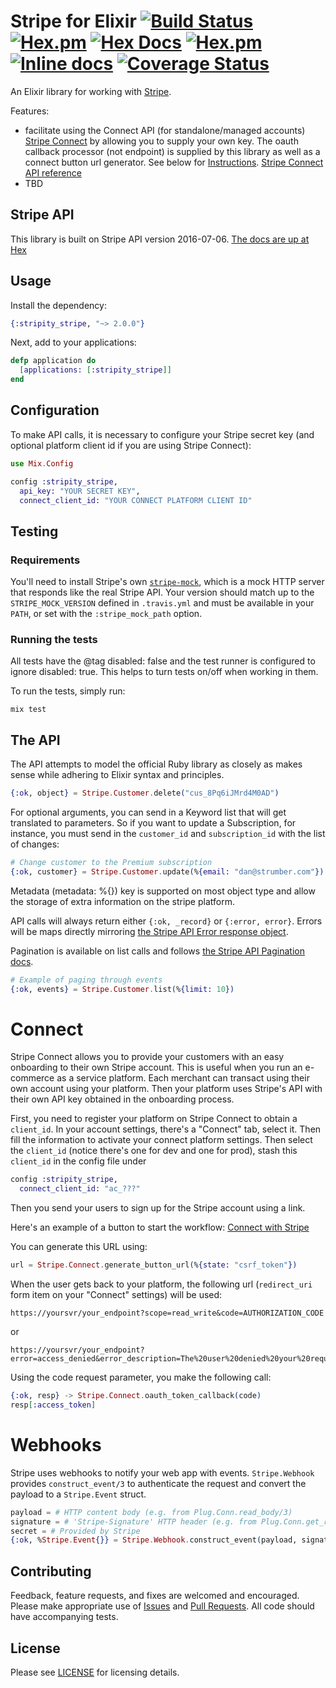 # Stripe for Elixir [![Build Status](https://travis-ci.org/code-corps/stripity-stripe.svg?branch=2.0)](https://travis-ci.org/code-corps/stripity-stripe) [![Hex.pm](https://img.shields.io/hexpm/v/stripity_stripe.svg?maxAge=2592000)](https://hex.pm/packages/stripity_stripe) [![Hex Docs](https://img.shields.io/badge/hex-docs-9768d1.svg)](https://hexdocs.pm/stripity_stripe) [![Hex.pm](https://img.shields.io/hexpm/dt/stripity_stripe.svg?maxAge=2592000)](https://hex.pm/packages/stripity_stripe) [![Inline docs](http://inch-ci.org/github/code-corps/stripity-stripe.svg)](http://inch-ci.org/github/code-corps/stripity-stripe) [![Coverage Status](https://coveralls.io/repos/github/code-corps/stripity-stripe/badge.svg?branch=master)](https://coveralls.io/github/code-corps/stripity-stripe?branch=2.0)

An Elixir library for working with [Stripe](https://stripe.com/).

Features:

* facilitate using the Connect API (for standalone/managed accounts)
[Stripe Connect](https://stripe.com/docs/connect) by allowing you to supply your
own key. The oauth callback processor (not endpoint) is supplied by this library
as well as a connect button url generator. See below for
[Instructions](#connect).
[Stripe Connect API reference](https://stripe.com/docs/connect/reference)
* TBD

## Stripe API

This library is built on Stripe API version 2016-07-06.
[The docs are up at Hex](http://hexdocs.pm/stripity_stripe/)

## Usage

Install the dependency:

```ex
{:stripity_stripe, "~> 2.0.0"}
```

Next, add to your applications:

```ex
defp application do
  [applications: [:stripity_stripe]]
end
```

## Configuration

To make API calls, it is necessary to configure your Stripe secret key (and
optional platform client id if you are using Stripe Connect):

```ex
use Mix.Config

config :stripity_stripe,
  api_key: "YOUR SECRET KEY",
  connect_client_id: "YOUR CONNECT PLATFORM CLIENT ID"
```

## Testing

### Requirements

You'll need to install Stripe's own [`stripe-mock`](https://github.com/stripe/stripe-mock), which is a mock HTTP server that responds like the real Stripe API. Your version should match up to the `STRIPE_MOCK_VERSION` defined in `.travis.yml` and must be available in your `PATH`, or set with the `:stripe_mock_path` option.

### Running the tests

All tests have the @tag disabled: false and the test runner is configured to
ignore disabled: true. This helps to turn tests on/off when working in them.

To run the tests, simply run:

```
mix test
```

## The API

The API attempts to model the official Ruby library as closely as makes sense
while adhering to Elixir syntax and principles.

```ex
{:ok, object} = Stripe.Customer.delete("cus_8Pq6iJMrd4M0AD")
```

For optional arguments, you can send in a Keyword list that will get translated
to parameters. So if you want to update a Subscription, for instance, you must
send in the `customer_id` and `subscription_id` with the list of changes:

```ex
# Change customer to the Premium subscription
{:ok, customer} = Stripe.Customer.update(%{email: "dan@strumber.com"})
```

Metadata (metadata: %{}) key is supported on most object type and allow the
storage of extra information on the stripe platform.

API calls will always return either `{:ok, _record}` or `{:error, error}`.
Errors will be maps directly mirroring
[the Stripe API Error response object](https://stripe.com/docs/api/ruby#errors).

Pagination is available on list calls and follows
[the Stripe API Pagination docs](https://stripe.com/docs/api/ruby#pagination).

```ex
# Example of paging through events
{:ok, events} = Stripe.Customer.list(%{limit: 10})
```

# Connect

Stripe Connect allows you to provide your customers with an easy onboarding to
their own Stripe account. This is useful when you run an e-commerce as a service
platform. Each merchant can transact using their own account using your
platform. Then your platform uses Stripe's API with their own API key obtained
in the onboarding process.

First, you need to register your platform on Stripe Connect to obtain a
`client_id`. In your account settings, there's a "Connect" tab, select it. Then
fill the information to activate your connect platform settings. Then select the
`client_id` (notice there's one for dev and one for prod), stash this
`client_id` in the config file under

```ex
config :stripity_stripe,
  connect_client_id: "ac_???"
```

Then you send your users to sign up for the Stripe account using a link.

Here's an example of a button to start the workflow:
<a href="https://connect.stripe.com/oauth/authorize?response_type=code&client_id=ca_32D88BD1qLklliziD7gYQvctJIhWBSQ7&scope=read_write">Connect with Stripe</a>

You can generate this URL using:

```ex
url = Stripe.Connect.generate_button_url(%{state: "csrf_token"})
```

When the user gets back to your platform, the following url (`redirect_uri` form
item on your "Connect" settings) will be used:

```
https://yoursvr/your_endpoint?scope=read_write&code=AUTHORIZATION_CODE
```

or

```
https://yoursvr/your_endpoint?error=access_denied&error_description=The%20user%20denied%20your%20request
```

Using the code request parameter, you make the following call:

```ex
{:ok, resp} -> Stripe.Connect.oauth_token_callback(code)
resp[:access_token]
```

# Webhooks

Stripe uses webhooks to notify your web app with events. `Stripe.Webhook`
provides `construct_event/3` to authenticate the request and convert the
payload to a `Stripe.Event` struct.

```ex
payload = # HTTP content body (e.g. from Plug.Conn.read_body/3)
signature = # 'Stripe-Signature' HTTP header (e.g. from Plug.Conn.get_req_header/2)
secret = # Provided by Stripe
{:ok, %Stripe.Event{}} = Stripe.Webhook.construct_event(payload, signature, secret)
```

## Contributing

Feedback, feature requests, and fixes are welcomed and encouraged.  Please make
appropriate use of [Issues](https://github.com/code-corps/stripity-stripe/issues)
and [Pull Requests](https://github.com/code-corps/stripity-stripe/pulls).  All
code should have accompanying tests.

## License

Please see [LICENSE](LICENSE) for licensing details.
